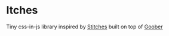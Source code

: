 # Itches

Tiny css-in-js library inspired by [Stitches](https://stitches.dev/) built on top of [Goober](https://goober.js.org/)